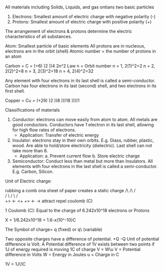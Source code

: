 All materials including Solids, Liquids, and gas ontians two basic particles
1. Electrons: Smallest amount of electric charge with negative polarity (-)
2. Protons: Smallest amount of electric charge with positive polarity (+)

The arrangement of electrons & protons determine the electric characteristics of all substances.

Atom: Smallest particle of basic elements
All protons are in nucleous, electrons are in the orbit (shell)
Atomic number = the number of protons in an atom

Carbon = C = (+6) )2 ))4
2n^2 Law
n = Orbit number
n = 1, 2(1)^2=2
n = 2, 2(2)^2=8
n = 3, 2(3)^2=18
n = 4, 2(4)^2=32

Any element with four electrons in its last shell is called a semi-conductor. Carbon has four electrons in its last (second) shell, and two electrons in its first shell.

Copper = Cu = (+29)   )2  ))8 )))18 ))))1

Classifications of materials
1. Conductor: electrons can move easily from atom to atom. All metals are good conductors. Conductors have 1 electron in its last shell, allowing for high flow rates of electrons.
	- Application: Transfer of electric energy
2. Insulator: electrons stay in their own orbits. E.g. Glass, rubber, plastic, wood. Are able to hold/store electricity (dielectric). Last shell can not take more than 8.
	- Application: 
		a. Prevent current flow 
		b. Store electric charge
3. Semiconductor: Conduct less than metal but more than Insulators. All elements with four electrons in the last shell is called a semi-conductor. E.g. Carbon, Silicon.

Unit of Electric charge:

rubbing a comb ona sheet of paper creates a static charge
  /\       /\       /\
 /  \     /  \     /  \
 +> <-  <+    +> <-    ->
attract   repel  coulomb (C)

1 Coulomb (C): Equal to the charge of 6.242x10^18 electrons or Protons

X = 1/6.242x10^18 = 1.6-x(10^-10)C

The Symbol of charge= q (fixed) or q\ (variable)

Two opposite charges have a difference of potential.
+Q -Q
Unit of potential difference is Volt.
A Potential difference of 1V exists between two points if 1J of energy required is moving 1C of charge
V = W\u
V = Potential difference in Volts
W = Energy in Joules
u = Charge in C

1V = 1J\1C
